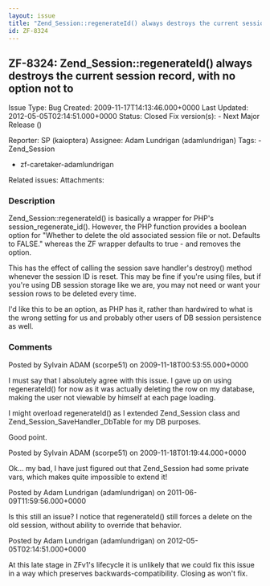```yaml
---
layout: issue
title: "Zend_Session::regenerateId() always destroys the current session record, with no option not to"
id: ZF-8324
---
```


ZF-8324: Zend\_Session::regenerateId() always destroys the current session record, with no option not to
--------------------------------------------------------------------------------------------------------

 Issue Type: Bug Created: 2009-11-17T14:13:46.000+0000 Last Updated: 2012-05-05T02:14:51.000+0000 Status: Closed Fix version(s): - Next Major Release ()
 
 Reporter:  SP (kaioptera)  Assignee:  Adam Lundrigan (adamlundrigan)  Tags: - Zend\_Session
- zf-caretaker-adamlundrigan
 
 Related issues: 
 Attachments: 
### Description

Zend\_Session::regenerateId() is basically a wrapper for PHP's session\_regenerate\_id(). However, the PHP function provides a boolean option for "Whether to delete the old associated session file or not. Defaults to FALSE." whereas the ZF wrapper defaults to true - and removes the option.

This has the effect of calling the session save handler's destroy() method whenever the session ID is reset. This may be fine if you're using files, but if you're using DB session storage like we are, you may not need or want your session rows to be deleted every time.

I'd like this to be an option, as PHP has it, rather than hardwired to what is the wrong setting for us and probably other users of DB session persistence as well.

 

 

### Comments

Posted by Sylvain ADAM (scorpe51) on 2009-11-18T00:53:55.000+0000

I must say that I absolutely agree with this issue. I gave up on using regenerateId() for now as it was actually deleting the row on my database, making the user not viewable by himself at each page loading.

I might overload regenerateId() as I extended Zend\_Session class and Zend\_Session\_SaveHandler\_DbTable for my DB purposes.

Good point.

 

 

Posted by Sylvain ADAM (scorpe51) on 2009-11-18T01:19:44.000+0000

Ok... my bad, I have just figured out that Zend\_Session had some private vars, which makes quite impossible to extend it!

 

 

Posted by Adam Lundrigan (adamlundrigan) on 2011-06-09T11:59:56.000+0000

Is this still an issue? I notice that regenerateId() still forces a delete on the old session, without ability to override that behavior.

 

 

Posted by Adam Lundrigan (adamlundrigan) on 2012-05-05T02:14:51.000+0000

At this late stage in ZFv1's lifecycle it is unlikely that we could fix this issue in a way which preserves backwards-compatibility. Closing as won't fix.

 

 